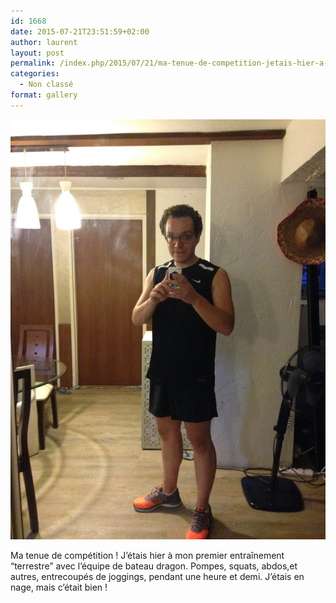 ```yaml
---
id: 1668
date: 2015-07-21T23:51:59+02:00
author: laurent
layout: post
permalink: /index.php/2015/07/21/ma-tenue-de-competition-jetais-hier-a-mon/
categories:
  - Non classé
format: gallery
---
```

<img src="/images/2015/07/tumblr_nrv3mnw1BB1uuvt0bo1_1280.jpg" />

Ma tenue de compétition ! J&rsquo;étais hier à mon premier entraînement &ldquo;terrestre&rdquo; avec l&rsquo;équipe de bateau dragon. Pompes, squats, abdos,et autres, entrecoupés de joggings, pendant une heure et demi. J&rsquo;étais en nage, mais c&rsquo;était bien !